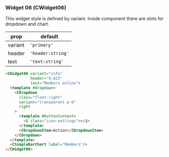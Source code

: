 ### Widget 06 (CWidget06)

This widget style is defined by variant. Inside component there are  slots for dropdown and chart.

prop | default
--- | ---
variant  |  `'primary'`
header| `'header:string'`
text   | `'text:string'`

```html
<CWidget06 variant="info"
           header="9.823"
           text="Members online">
  <template #dropdown>
    <CDropdown
      class="float-right"
      variant="transparent p-0"
      right
    >
      <template #buttonContent>
        <i class="icon-settings"></i>
      </template>
      <CDropdownItem>Action</CDropdownItem>
    </CDropdown>
  </template>
  <CSimpleBarChart label="Members"/>
</CWidget06>
```
